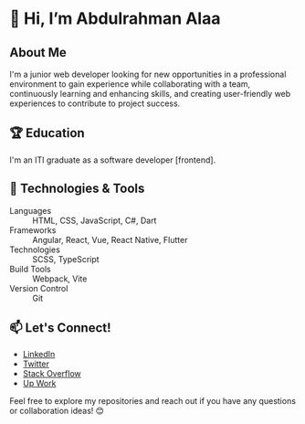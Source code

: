 <h1>👋 Hi, I’m Abdulrahman Alaa</h1>

<h2>About Me</h2>
<p>I'm a junior web developer looking for new opportunities in a professional environment to gain experience while collaborating with a team, continuously learning and enhancing skills, and creating user-friendly web experiences to contribute to project success.</p>

<h2>🏆 Education</h2>
<p>I'm an ITI graduate as a software developer [frontend].</p>

<h2>🔧 Technologies & Tools</h2>
<dl>
  <dt>Languages</dt>
  <dd>HTML, CSS, JavaScript, C#, Dart</dd>
  <dt>Frameworks</dt>
  <dd>Angular, React, Vue, React Native, Flutter</dd>
  <dt>Technologies</dt>
  <dd>SCSS, TypeScript</dd>
  <dt>Build Tools</dt>
  <dd>Webpack, Vite</dd>
  <dt>Version Control</dt>
  <dd>Git</dd>
</dl>

<!-- <h2>🚀 Projects</h2> -->
<!-- List your projects with brief descriptions -->

<h2>📫 Let's Connect!</h2>
<ul>
  <li><a href="https://www.linkedin.com/in/abdulrahaman-el-bana-4186b6255/">LinkedIn</a></li>
  <li><a href="https://twitter.com/Abdoalaaabdo17">Twitter</a></li>
  <li><a href="https://stackoverflow.com/users/15046765/abd-el-rhman-alaa">Stack Overflow</a></li>
  <li><a href="https://www.upwork.com/freelancers/~0147c26e39f45cef4c">Up Work</a></li>
</ul>

<p>Feel free to explore my repositories and reach out if you have any questions or collaboration ideas! 😊</p>
